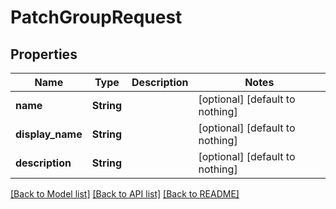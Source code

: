 # PatchGroupRequest


## Properties
Name | Type | Description | Notes
------------ | ------------- | ------------- | -------------
**name** | **String** |  | [optional] [default to nothing]
**display_name** | **String** |  | [optional] [default to nothing]
**description** | **String** |  | [optional] [default to nothing]


[[Back to Model list]](../README.md#models) [[Back to API list]](../README.md#api-endpoints) [[Back to README]](../README.md)


